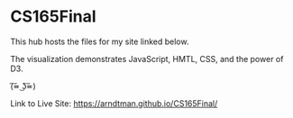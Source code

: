 # CS165Final

This hub hosts the files for my site linked below.

The visualization demonstrates JavaScript, HMTL, CSS, and the power of D3. 

(͠≖ ͜ʖ͠≖)
 
 Link to Live Site: https://arndtman.github.io/CS165Final/
